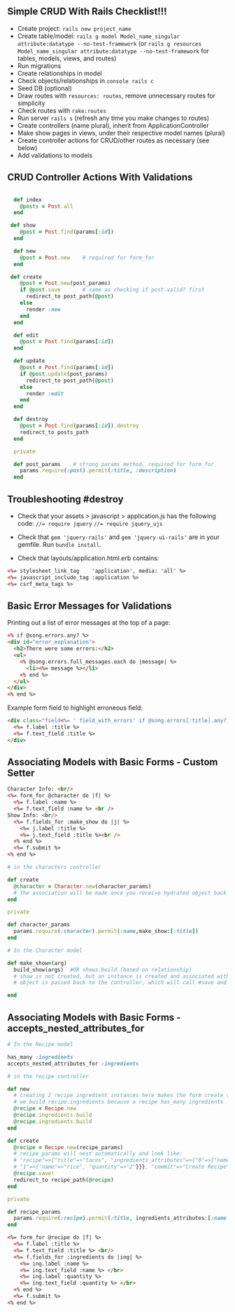 ## Simple CRUD With Rails Checklist!!!

- Create project: `rails new project_name`
- Create table/model: `rails g model Model_name_singular attribute:datatype --no-test-framework` (or `rails g resources Model_name_singular attribute:datatype --no-test-framework` for tables, models, views, and routes)
- Run migrations
- Create relationships in model
- Check objects/relationships in `console rails c`
- Seed DB (optional)
- Draw routes with `resources: routes`, remove unnecessary routes for simplicity
- Check routes with `rake:routes`
- Run server `rails s` (refresh any time you make changes to routes)
- Create controllers (name plural), inherit from ApplicationController
- Make show pages in views, under their respective model names (plural)
- Create controller actions for CRUD/other routes as necessary (see below)
- Add validations to models

## CRUD Controller Actions With Validations

```ruby

  def index
    @posts = Post.all
  end

 def show
    @post = Post.find(params[:id])
  end

  def new
    @post = Post.new    # required for form_for
  end

 def create
    @post = Post.new(post_params)
    if @post.save       # same as checking if post.valid? first
      redirect_to post_path(@post)
    else
      render :new
    end
  end

  def edit
    @post = Post.find(params[:id])
  end

  def update
    @post = Post.find(params[:id])
    if @post.update(post_params)
      redirect_to post_path(@post)
    else
      render :edit
    end
  end

  def destroy
    @post = Post.find(params[:id]).destroy
    redirect_to posts_path
  end

  private

  def post_params    # strong params method, required for form_for
    params.require(:post).permit(:title, :description)
  end

  ```

  ## Troubleshooting #destroy

  - Check that your assets > javascript > application.js has the following code:
  `//= require jquery`
  `//= require jquery_ujs`

  - Check that `gem 'jquery-rails'` and `gem 'jquery-ui-rails'` are in your gemfile. Run `bundle install`.

  - Check that layouts/application.html.erb contains:

  ```HTML
  <%= stylesheet_link_tag    'application', media: 'all' %>
  <%= javascript_include_tag :application %>
  <%= csrf_meta_tags %>
  ```

  ## Basic Error Messages for Validations

  Printing out a list of error messages at the top of a page:

  ```HTML
  <% if @song.errors.any? %>
  <div id="error_explanation">
    <h2>There were some errors:</h2>
    <ul>
      <% @song.errors.full_messages.each do |message| %>
        <li><%= message %></li>
      <% end %>
    </ul>
  </div>
<% end %>
```

  Example form field to highlight erroneous field:

  ```HTML
  <div class="field<%= ' field_with_errors' if @song.errors[:title].any? %>">
    <%= f.label :title %>
    <%= f.text_field :title %>
  </div>
  ```

## Associating Models with Basic Forms - Custom Setter

```HTML
Character Info: <br/>
<%= form_for @character do |f| %>
  <%= f.label :name %>
  <%= f.text_field :name %> <br />
Show Info: <br/>
  <%= f.fields_for :make_show do |j| %>
    <%= j.label :title %>
    <%= j.text_field :title %><br />
  <% end %>
  <%= f.submit %>
<% end %>
```    

```ruby
# in the characters controller

def create
  @character = Character.new(character_params)
  # the association will be made once you receive hydrated object back from #make_show= and call save in the create method
end

private

def character_params
  params.require(:character).permit(:name,make_show:[:title])
end
```

```ruby
# In the Character model

def make_show=(arg)
  build_show(args)  #OR shows.build (based on relationship)
  # show is not created, but an instance is created and associated with the character
  # object is passed back to the controller, which will call #save and persist it

end

```

## Associating Models with Basic Forms - accepts_nested_attributes_for

```ruby
# In the Recipe model

has_many :ingredients
accepts_nested_attributes_for :ingredients

```

```ruby
# in the recipe controller

def new
  # creating 2 recipe ingredient instances here makes the form create two different ingredient objects associated with this recipe
  # we build recipe.ingredients because a recipe has_many ingredients
  @recipe = Recipe.new
  @recipe.ingredients.build
  @recipe.ingredients.build
end

def create
  @recipe = Recipe.new(recipe_params)
  # recipe_params will nest automatically and look like:
  # "recipe"=>{"title"=>"tacos", "ingredients_attributes"=>{"0"=>{"name"=>"beans","quantity"=>"1"},
  # "1"=>{"name"=>"rice", "quantity"=>"2"}}}, "commit"=>"Create Recipe"}
  @recipe.save!
  redirect_to recipe_path(@recipe)
end

private

def recipe_params
  params.require(:recipe).permit(:title, ingredients_attributes:[:name, :quantity])
end

```

```HTML
<%= form_for @recipe do |f| %>
  <%= f.label :title %>
  <%= f.text_field :title %> <br/>
  <%= f.fields_for :ingredients do |ing| %>
    <%= ing.label :name %>
    <%= ing.text_field :name %> </br>
    <%= ing.label :quantity %>
    <%= ing.text_field :quantity %> </br>
  <% end %>
  <%= f.submit %>
<% end %>
```    
